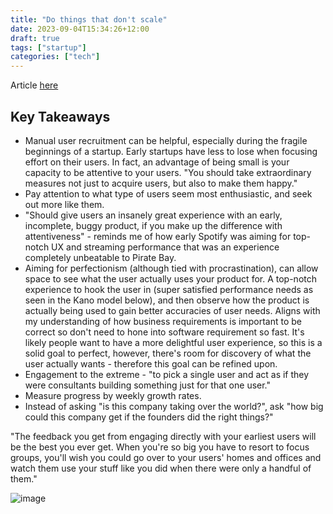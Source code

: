```yaml
---
title: "Do things that don't scale"
date: 2023-09-04T15:34:26+12:00
draft: true
tags: ["startup"]
categories: ["tech"]
---
```


Article [here](https://www.ycombinator.com/library/96-do-things-that-don-t-scale?fbclid=IwAR1FfmzCphQ-KQS_ELqs9EuqA_FMtZnOFr9u-831QKyG2MA6CrXMtc_AlAE)

## Key Takeaways
- Manual user recruitment can be helpful, especially during the fragile beginnings of a startup. Early startups have less to lose when focusing effort on their users. In fact, an advantage of being small is your capacity to be attentive to your users. "You should take extraordinary measures not just to acquire users, but also to make them happy."
- Pay attention to what type of users seem most enthusiastic, and seek out more like them.
- "Should give users an insanely great experience with an early, incomplete, buggy product, if you make up the difference with attentiveness" - reminds me of how early Spotify was aiming for top-notch UX and streaming performance that was an experience completely unbeatable to Pirate Bay.
- Aiming for perfectionism (although tied with procrastination), can allow space to see what the user actually uses your product for. A top-notch experience to hook the user in (super satisfied performance needs as seen in the Kano model below), and then observe how the product is actually being used to gain better accuracies of user needs. Aligns with my understanding of how business requirements is important to be correct so don't need to hone into software requirement so fast. It's likely people want to have a more delightful user experience, so this is a solid goal to perfect, however, there's room for discovery of what the user actually wants - therefore this goal can be refined upon. 
- Engagement to the extreme - "to pick a single user and act as if they were consultants building something just for that one user."
- Measure progress by weekly growth rates.
- Instead of asking "is this company taking over the world?", ask "how big could this company get if the founders did the right things?"

"The feedback you get from engaging directly with your earliest users will be the best you ever get. When you're so big you have to resort to focus groups, you'll wish you could go over to your users' homes and offices and watch them use your stuff like you did when there were only a handful of them."

![image](https://github.com/yiyangjessieyu/Website/assets/101782677/d63f05d4-6463-4349-81ae-a58467b39c05)
